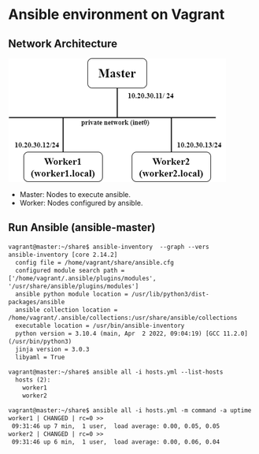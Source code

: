# Ansible environment on Vagrant

## Network Architecture

![topo](./topo.drawio.png)

- Master: Nodes to execute ansible.
- Worker: Nodes configured by ansible.

## Run Ansible (ansible-master)
```shell
vagrant@master:~/share$ ansible-inventory  --graph --vers
ansible-inventory [core 2.14.2]
  config file = /home/vagrant/share/ansible.cfg
  configured module search path = ['/home/vagrant/.ansible/plugins/modules', '/usr/share/ansible/plugins/modules']
  ansible python module location = /usr/lib/python3/dist-packages/ansible
  ansible collection location = /home/vagrant/.ansible/collections:/usr/share/ansible/collections
  executable location = /usr/bin/ansible-inventory
  python version = 3.10.4 (main, Apr  2 2022, 09:04:19) [GCC 11.2.0] (/usr/bin/python3)
  jinja version = 3.0.3
  libyaml = True
```


```shell
vagrant@master:~/share$ ansible all -i hosts.yml --list-hosts
  hosts (2):
    worker1
    worker2
```


```shell
vagrant@master:~/share$ ansible all -i hosts.yml -m command -a uptime
worker1 | CHANGED | rc=0 >>
 09:31:46 up 7 min,  1 user,  load average: 0.00, 0.05, 0.05
worker2 | CHANGED | rc=0 >>
 09:31:46 up 6 min,  1 user,  load average: 0.00, 0.06, 0.04
 ```
